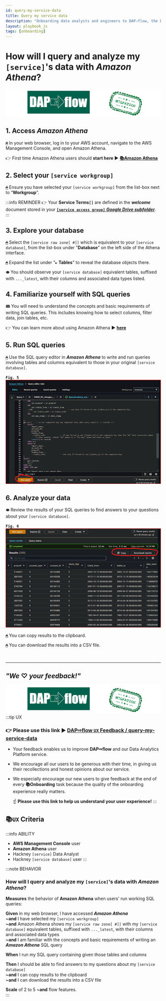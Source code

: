 ```yaml
---
id: query-my-service-data
title: Query my service data
description: "Onboarding data analysts and engineers to DAP⇨flow, the Data Analytics Platform Airflow integration."
layout: playbook_js
tags: [onboarding]
---
```

# How will I query and analyze my `[service]`'s data with ***Amazon Athena***?
![DAP⇨flow](../images/DAPairflowFLOWmigration.png)  

## 1. Access ***Amazon Athena***
**`🖱`** In your web browser, log in to your AWS account, navigate to the AWS Management Console, and open Amazon Athena. 
   
👉 First time Amazon Athena users should **start here ►** **[📚Amazon Athena](../onboarding/access-my-Amazon-Athena-database)** 

## 2. Select your `[service workgroup]`
**`🖱`** Ensure you have selected your `[service workgroup]` from the list-box next to “**Workgroup**”.  

:::info REMINDER
👉  Your **Service Terms`[]`** are defined in the ***welcome*** document stored in your [**`[service access group]`** ***Google Drive subfolder***](https://drive.google.com/drive/folders/1k30M7Hh8WLttL5T5JVGbnKvSLNX7lVSg?usp=drive_link).
:::

## 3. Explore your database
**`🖱`** Select the `[service raw zone[ #]]` which is equivalent to your `[service database]`, from the list-box under "**Database**" on the left side of the Athena interface.  

**`🖱`** Expand the list under "**`►` Tables**" to reveal the database objects there.

**`👁`** You should observe your `[service database]` equivalent tables, suffixed with `..._latest`, with their columns and associated data types listed.

## 4. Familiarize yourself with SQL queries
**`🕮`** You will need to understand the concepts and basic requirements of writing SQL queries. This includes knowing how to select columns, filter data, join tables, etc.  

   👉 You can learn more about using Amazon Athena **►** [**here**](https://docs.aws.amazon.com/athena/latest/ug/using-athena-sql.html)

## 5. Run SQL queries
**`🖱`** Use the SQL query editor in ***Amazon Athena*** to write and run queries involving tables and columns equivalent to those in your original `[service database]`.

**`Fig. 5`** ![Fig. 5](../images/query-my-service-data-five.png)

## 6. Analyze your data   
**`👁`** Review the results of your SQL queries to find answers to your questions about your `[service database]`.

**`Fig. 6`** ![Fig. 6](../images/query-my-service-data-six.png)

**`🖱`** You can copy results to the clipboard.  

**`🖱`** You can download the results into a CSV file.  
<br> 
</br>  

---
## ***"We* ♡ *your feedback!"***
![DAP⇨flow](../images/DAPairflowFLOWmigration.png)  
:::tip UX  
### 👉 Please use **this link ►** [**DAP⇨flow** `UX` **Feedback / query-my-service-data**](https://docs.google.com/forms/d/e/1FAIpQLSdqeNyWIPMNBHEr-YSyxnXQ4ggTwJPkffMYgFaJ4hGEhIL6LA/viewform?usp=pp_url&entry.339550210=query-my-service-data)  

- Your feedback enables us to improve **DAP⇨flow** and our Data Analytics Platform service.  
- We encourage all our users to be generous with their time, in giving us their recollections and honest opinions about our service.  
- We especially encourage our new users to give feedback at the end of every **📚Onboarding** task because the quality of the onboarding experience really matters.  

   ☝ **Please use this link to help us understand your user experience!**
:::


## 📚`UX` Criteria
:::info ABILITY  
* **AWS Management Console** user  
* **Amazon Athena** user  
* Hackney `[service]` Data Analyst
* Hackney `[service database]` user
:::

:::note BEHAVIOR  
### How will I query and analyze my `[service]`'s data with ***Amazon Athena***?
**Measures** the behavior of **Amazon Athena** when users' run working SQL queries:

**Given** in my web browser, I have accessed ***Amazon Athena***  
**~and** I have selected my `[service workgroup]`  
**~and** Amazon Athena shows my `[service raw zone[ #]]` with my `[service database]` equivalent tables, suffixed with `..._latest`, with their columns and associated data types  
**~and** I am familiar with the concepts and basic requirements of writing an ***Amazon Athena*** SQL query  

**When** I run my SQL query containing given those tables and columns  

**Then** I should be able to find answers to my questions about my `[service database]`    
**~and** I can copy results to the clipboard  
**~and** I can download the results into a CSV file  

**Scale** of 2 to 5 **~and** flow features.  
:::
